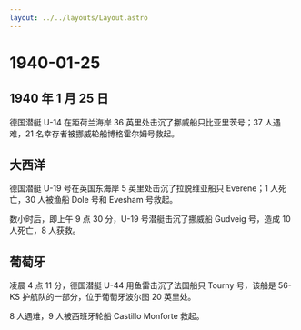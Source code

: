 ```yaml
---
layout: ../../layouts/Layout.astro
---
```


# 1940-01-25

## 1940 年 1 月 25 日

德国潜艇 U-14 在距荷兰海岸 36 英里处击沉了挪威船只比亚里茨号；37
人遇难，21 名幸存者被挪威轮船博格霍尔姆号救起。

## 大西洋

德国潜艇 U-19 号在英国东海岸 5 英里处击沉了拉脱维亚船只 Everene；1
人死亡，30 人被渔船 Dole 号和 Evesham 号救起。

数小时后，即上午 9 点 30 分，U-19 号潜艇击沉了挪威船 Gudveig 号，造成 10
人死亡，8 人获救。

## 葡萄牙

凌晨 4 点 11 分，德国潜艇 U-44 用鱼雷击沉了法国船只 Tourny 号，该船是
56-KS 护航队的一部分，位于葡萄牙波尔图 20 英里处。

8 人遇难，9 人被西班牙轮船 Castillo Monforte 救起。